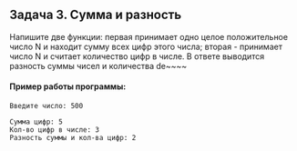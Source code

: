 ## Задача 3. Сумма и разность
Напишите две функции: первая принимает одно целое положительное число N и находит сумму всех цифр этого числа; вторая - принимает число N и считает количество цифр в числе. В ответе выводится разность суммы чисел и количества
de~~~~
#### Пример работы программы:
````
Введите число: 500

Сумма цифр: 5
Кол-во цифр в числе: 3
Разность суммы и кол-ва цифр: 2
````